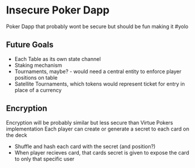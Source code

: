 # Insecure Poker Dapp
Poker Dapp that probably wont be secure but should be fun making it #yolo


## Future Goals
- Each Table as its own state channel
- Staking mechanism
- Tournaments, maybe? - would need a central entity to enforce player positions on table
- Satellite Tournaments, which tokens would represent ticket for entry in place of a currency


## Encryption
Encryption will be probably similar but less secure than Virtue Pokers implementation
Each player can create or generate a secret to each card on the deck
  - Shuffle and hash each card with the secret (and position?)
  - When player recieves card, that cards secret is given to expose the card to only that specific user
